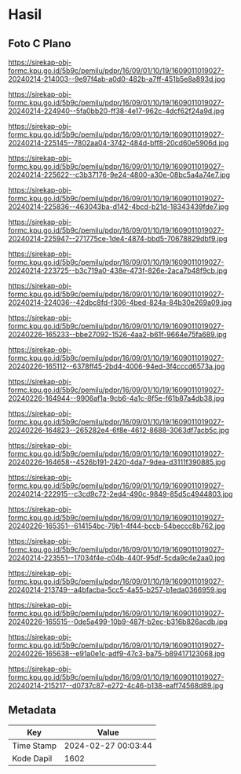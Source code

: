 # Hasil

## Foto C Plano

https://sirekap-obj-formc.kpu.go.id/5b9c/pemilu/pdpr/16/09/01/10/19/1609011019027-20240214-214003--9e97f4ab-a0d0-482b-a7ff-451b5e8a893d.jpg

https://sirekap-obj-formc.kpu.go.id/5b9c/pemilu/pdpr/16/09/01/10/19/1609011019027-20240214-224940--5fa0bb20-ff38-4e17-962c-4dcf62f24a9d.jpg

https://sirekap-obj-formc.kpu.go.id/5b9c/pemilu/pdpr/16/09/01/10/19/1609011019027-20240214-225145--7802aa04-3742-484d-bff8-20cd60e5906d.jpg

https://sirekap-obj-formc.kpu.go.id/5b9c/pemilu/pdpr/16/09/01/10/19/1609011019027-20240214-225622--c3b37176-9e24-4800-a30e-08bc5a4a74e7.jpg

https://sirekap-obj-formc.kpu.go.id/5b9c/pemilu/pdpr/16/09/01/10/19/1609011019027-20240214-225836--463043ba-d142-4bcd-b21d-18343439fde7.jpg

https://sirekap-obj-formc.kpu.go.id/5b9c/pemilu/pdpr/16/09/01/10/19/1609011019027-20240214-225947--271775ce-1de4-4874-bbd5-70678829dbf9.jpg

https://sirekap-obj-formc.kpu.go.id/5b9c/pemilu/pdpr/16/09/01/10/19/1609011019027-20240214-223725--b3c719a0-438e-473f-826e-2aca7b48f9cb.jpg

https://sirekap-obj-formc.kpu.go.id/5b9c/pemilu/pdpr/16/09/01/10/19/1609011019027-20240214-224036--42dbc8fd-f306-4bed-824a-84b30e269a09.jpg

https://sirekap-obj-formc.kpu.go.id/5b9c/pemilu/pdpr/16/09/01/10/19/1609011019027-20240226-165233--bbe27092-1526-4aa2-b61f-9664e75fa689.jpg

https://sirekap-obj-formc.kpu.go.id/5b9c/pemilu/pdpr/16/09/01/10/19/1609011019027-20240226-165112--6378ff45-2bd4-4006-94ed-3f4cccd6573a.jpg

https://sirekap-obj-formc.kpu.go.id/5b9c/pemilu/pdpr/16/09/01/10/19/1609011019027-20240226-164944--9906af1a-9cb6-4a1c-8f5e-f61b87a4db38.jpg

https://sirekap-obj-formc.kpu.go.id/5b9c/pemilu/pdpr/16/09/01/10/19/1609011019027-20240226-164823--265282e4-6f8e-4612-8688-3063df7acb5c.jpg

https://sirekap-obj-formc.kpu.go.id/5b9c/pemilu/pdpr/16/09/01/10/19/1609011019027-20240226-164658--4526b191-2420-4da7-9dea-d3111f390885.jpg

https://sirekap-obj-formc.kpu.go.id/5b9c/pemilu/pdpr/16/09/01/10/19/1609011019027-20240214-222915--c3cd9c72-2ed4-490c-9849-85d5c4944803.jpg

https://sirekap-obj-formc.kpu.go.id/5b9c/pemilu/pdpr/16/09/01/10/19/1609011019027-20240226-165351--614154bc-79b1-4f44-bccb-54beccc8b762.jpg

https://sirekap-obj-formc.kpu.go.id/5b9c/pemilu/pdpr/16/09/01/10/19/1609011019027-20240214-223551--17034f4e-c04b-440f-95df-5cda9c4e2aa0.jpg

https://sirekap-obj-formc.kpu.go.id/5b9c/pemilu/pdpr/16/09/01/10/19/1609011019027-20240214-213749--a4bfacba-5cc5-4a55-b257-b1eda0366959.jpg

https://sirekap-obj-formc.kpu.go.id/5b9c/pemilu/pdpr/16/09/01/10/19/1609011019027-20240226-165515--0de5a499-10b9-487f-b2ec-b316b826acdb.jpg

https://sirekap-obj-formc.kpu.go.id/5b9c/pemilu/pdpr/16/09/01/10/19/1609011019027-20240226-165638--e91a0e1c-adf9-47c3-ba75-b89417123068.jpg

https://sirekap-obj-formc.kpu.go.id/5b9c/pemilu/pdpr/16/09/01/10/19/1609011019027-20240214-215217--d0737c87-e272-4c46-b138-eaff74568d89.jpg


## Metadata

| Key        | Value               |
| ---------- | ------------------- |
| Time Stamp | 2024-02-27 00:03:44 |
| Kode Dapil | 1602                |



